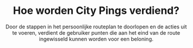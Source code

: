 ---
title: Hoe worden City Pings verdiend?
subtitle: Door de stappen in het persoonlijke routeplan te doorlopen en de acties uit te voeren, verdient de gebruiker punten die aan het eind van de route ingewisseld kunnen worden voor een beloning.
items:
  - title: Volg jouw route.
    subtitle: Kijk welke stappen je moet nemen om jouw doel te bereiken.
    image: why-2.png
  - title: Verdien City Pings.
    subtitle: Vier je successen.
    image: why-4.png
  - title: Claim rewards.
    subtitle: Beloon jezelf.
    image: why-3.png
---